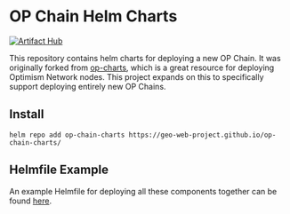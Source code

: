 # OP Chain Helm Charts

[![Artifact Hub](https://img.shields.io/endpoint?url=https://artifacthub.io/badge/repository/op-chain-charts)](https://artifacthub.io/packages/search?repo=op-chain-charts)

This repository contains helm charts for deploying a new OP Chain. It was originally forked from [op-charts](https://github.com/testinprod-io/op-charts), which is a great resource for deploying Optimism Network nodes. This project expands on this to specifically support deploying entirely new OP Chains.

## Install

```
helm repo add op-chain-charts https://geo-web-project.github.io/op-chain-charts/
```

## Helmfile Example

An example Helmfile for deploying all these components together can be found [here](./example/).
